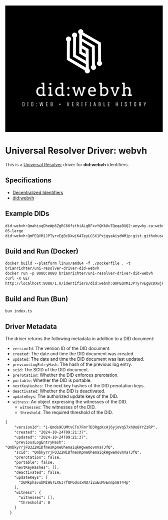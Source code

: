 ![WebVH Logo](https://raw.githubusercontent.com/decentralized-identity/didwebvh/refs/heads/main/didwebvh.jpg)

# Universal Resolver Driver: webvh

This is a [Universal Resolver](https://github.com/decentralized-identity/universal-resolver/) driver for **did:webvh** identifiers.

## Specifications

* [Decentralized Identifiers](https://w3c.github.io/did-core/)
* [did:webvh](https://identity.foundation/didwebvh/)

## Example DIDs

```
did:webvh:QmahiuqDheWp6ZgRC66fsthiALqBFxvYQKk8uTQeqaBUQ2:anywhy.ca:webvh-05-large
did:webvh:QmPEQVM1JPTyrvEgBcDXwjK4TeyLGSX1PxjgyeAisdWM1p:gist.githubusercontent.com:brianorwhatever:9c4633d18eb644f7a47f93a802691626:raw
```

## Build and Run (Docker)

```
docker build --platform linux/amd64 -f ./Dockerfile . -t brianrichter/uni-resolver-driver-did-webvh
docker run -p 8080:8080 brianrichter/uni-resolver-driver-did-webvh
curl -X GET http://localhost:8080/1.0/identifiers/did:webvh:QmPEQVM1JPTyrvEgBcDXwjK4TeyLGSX1PxjgyeAisdWM1p:gist.githubusercontent.com:brianorwhatever:9c4633d18eb644f7a47f93a802691626:raw
```

## Build and Run (Bun)

```
bun index.ts
```


## Driver Metadata

The driver returns the following metadata in addition to a DID document:

* `versionId`: The version ID of the DID document.
* `created`: The date and time the DID document was created.
* `updated`: The date and time the DID document was last updated.
* `previousLogEntryHash`: The hash of the previous log entry.
* `scid`: The SCID of the DID document.
* `prerotation`: Whether the DID enforces prerotation.
* `portable`: Whether the DID is portable.
* `nextKeyHashes`: The next key hashes of the DID prerotation keys.
* `deactivated`: Whether the DID is deactivated.
* `updateKeys`: The authorized update keys of the DID.
* `witness`: An object expressing the witnesses of the DID.
  * `witnesses`: The witnesses of the DID.
  * `threshold`: The required threshold of the DID.

```
{
    "versionId": "1-Qmds9CUMtvCTo7FmrTD3RgpKcAj6yjoVq57xh9o8YrZzRP",
    "created": "2024-10-24T09:21:37",
    "updated": "2024-10-24T09:21:37",
    "previousLogEntryHash": "QmbkyrrjFQ3Z2WiDfmesKpmeUhemaiqkWgwemovmVaTJfQ",
    "scid": "QmbkyrrjFQ3Z2WiDfmesKpmeUhemaiqkWgwemovmVaTJfQ",
    "prerotation": false,
    "portable": false,
    "nextKeyHashes": [],
    "deactivated": false,
    "updateKeys": [
      "z6MkphavubMiWGTLX63rfQPGdxsxNU7i2uEuMvEnmpnBT44p"
    ],
    "witness": {
      "witnesses": [],
      "threshold": 0
    }
  }
```